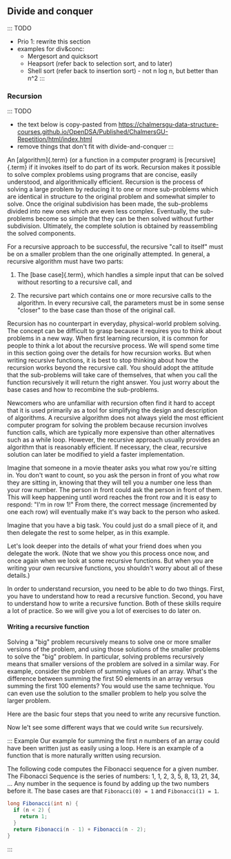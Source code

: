 
## Divide and conquer

::: TODO
- Prio 1: rewrite this section
- examples for div&conc:
    - Mergesort and quicksort
    - Heapsort (refer back to selection sort, and to later)
    - Shell sort (refer back to insertion sort) - not n log n, but better than n^2
:::


### Recursion

::: TODO
- the text below is copy-pasted from
<https://chalmersgu-data-structure-courses.github.io/OpenDSA/Published/ChalmersGU-Repetition/html/index.html>
- remove things that don't fit with divide-and-conquer
:::

An [algorithm]{.term} (or a function in a computer program) is
[recursive]{.term} if it invokes itself to do part of its
work.
Recursion makes it possible to solve complex problems using programs
that are concise, easily understood, and algorithmically efficient.
Recursion is the process of solving a large problem by reducing it to
one or more sub-problems which are identical in structure to the
original problem and somewhat simpler to solve.
Once the original subdivision has been made, the sub-problems
divided into new ones which are even less complex.
Eventually, the sub-problems become so simple that they can be then
solved without further subdivision.
Ultimately, the complete solution is obtained by reassembling the
solved components.

For a recursive approach to be successful, the recursive
"call to itself" must be on a smaller problem than the one originally
attempted.
In general, a recursive algorithm must have two parts:

1. The [base case]{.term}, which handles a simple input that can be
   solved without resorting to a recursive call, and

2. The recursive part which contains one or more recursive calls to the
   algorithm.
   In every recursive call, the parameters must be in some sense "closer"
   to the base case than those of the original call.

Recursion has no counterpart in everyday, physical-world problem solving.
The concept can be difficult to grasp because it requires you to think
about problems in a new way.
When first learning recursion, it is common for people to think a lot
about the recursive process.
We will spend some time in this section going over the details for
how recursion works.
But when writing recursive functions, it is best to
stop thinking about how the recursion works beyond the recursive
call.
You should adopt the attitude that the sub-problems will take care of
themselves, that when you call the function recursively it will return
the right answer.
You just worry about the base cases and how to recombine the
sub-problems.

Newcomers who are unfamiliar with recursion often find it hard to
accept that it is used primarily as a tool for simplifying the design
and description of algorithms.
A recursive algorithm does not always yield the most efficient
computer program for solving the problem because recursion
involves function calls, which are typically more expensive than other
alternatives such as a while loop.
However, the recursive approach usually provides an algorithm that is
reasonably efficient.
If necessary, the clear, recursive solution can later be modified to
yield a faster implementation.

Imagine that someone in a movie theater asks you what row you're
sitting in.
You don't want to count, so you ask the person in front of you what
row they are sitting in, knowing that they will tell you a number one
less than your row number.
The person in front could ask the person in front of them.
This will keep happening until word reaches the front row and it
is easy to respond: "I'm in row 1!"
From there, the correct message (incremented by one each row)
will eventually make it's way back to the person who asked.

Imagine that you have a big task.
You could just do a small piece of it,
and then delegate
the rest to some helper, as in this example.

<!--
.. inlineav:: recurIntroDelegateCON ss
   :long_name: Recursion Introduction Slideshow 1
   :links: AV/RecurTutor/recurIntroCON.css
   :scripts: AV/RecurTutor/recurIntroDelegateCON.js
   :output: show
 -->

Let's look deeper into the details of what your friend does when
you delegate the work.
(Note that we show  you this process once now,
and once again when we look at some recursive functions.
But when you are writing your own recursive functions,
you shouldn't worry about all of these details.)

<!--
.. inlineav:: recurIntroDetailsCON ss
   :long_name: Recursion Introduction Slideshow 2
   :links: AV/RecurTutor/recurIntroCON.css
   :scripts: AV/RecurTutor/recurIntroDetailsCON.js
   :output: show
 -->

In order to understand recursion, you need to be able to do two
things.
First, you have to understand how to read a recursive function.
Second, you have to understand how to write a recursive function.
Both of these skills require a lot of practice.
So we will give you a lot of exercises to do later on.


#### Writing a recursive function

Solving a "big" problem recursively means to solve one or more smaller
versions of the problem, and using those solutions of the smaller
problems to solve the "big" problem.
In particular, solving problems recursively means that
smaller versions of the problem are solved in a similar way.
For example, consider the problem of summing values of an array.
What's the difference between summing the first 50 elements in an
array versus summing the first 100 elements?
You would use the same technique.
You can even use the solution to the smaller problem to help you solve
the larger problem.

Here are the basic four steps that you need to write any recursive function.

<!--
.. inlineav:: recurWriteStepsCON ss
   :long_name: Recursion Code Writing Slideshow 1
   :links: AV/RecurTutor/recurWriteCON.css
   :scripts: AV/RecurTutor/recurWriteStepsCON.js
   :output: show
 -->

Now le't see some different ways that we could write `Sum` recursively.

<!--
.. inlineav:: recurWriteSumCON ss
   :long_name: Recursion Code Writing Slideshow 2
   :links: AV/RecurTutor/recurWriteCON.css
   :scripts: AV/RecurTutor/recurWriteSumCON.js
   :output: show
 -->

::: Example
Our example for summing the first $n$ numbers of an array
could have been written just as easily using a loop.
Here is an example of a function that is more naturally written
using recursion.

The following code computes the Fibonacci sequence for a given number.
The Fibonacci Sequence is the series of numbers: 1, 1, 2, 3, 5, 8,
13, 21, 34, ...
Any number in the sequence is found by adding up the two numbers
before it.
The base cases are that `Fibonacci(0) = 1` and
`Fibonacci(1) = 1`.

```java
long Fibonacci(int n) {
  if (n < 2) {
    return 1;
  }
  return Fibonacci(n - 1) + Fibonacci(n - 2);
}
```
:::
